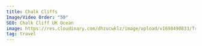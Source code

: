 ```yaml
---
title: Chalk Cliffs
Image/Video Order: "50"
SEO: Chalk Cliff UK Ocean
image: https://res.cloudinary.com/dhzucwklz/image/upload/v1698490833/Travel/_DSF7998_pbmb17.jpg
tag: travel
---
```

